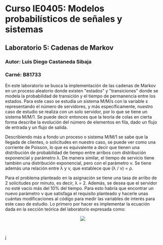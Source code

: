 # Curso IE0405: Modelos probabilísticos de señales y sistemas
## Laboratorio 5: Cadenas de Markov
### Autor: Luis Diego Castaneda Sibaja 
### Carné: B81733

En este laboratorio se busca la implementación de las cadenas de Markov en un proceso aleatorio donde existen "estados" y "transiciones" donde se modela la probabilidad de transición y el tiempo de permanencia entre los estados. Para este caso se estudia un sistema M/M/s con la variable *s* representando el número de servidores, y más específicamente, nuestro caso de estudio se realiza con un solo servidor, por lo que se tiene un sistema M/M/1. Se puede decir entonces que la teoría de colas en cierta forma describe la evolución del número de elementos en fila, dado un flujo de entrada y un flujo de salida. <br/>

Describiendo más a fondo un proceso o sistema M/M/1 se sabe que la llegada de clientes, o solicitudes en nuestro caso, se puede ver como una corriente de Poisson, lo que es equivalente a decir que tienen una distribución de probabilidad de tiempo entre arribos com distribución exponencial y parámetro &lambda;. De manera similar, el tiempo de servicio tiene también una distribución exponencial, pero con el parámetro &nu;. Se tiene además una relación entre &lambda; y &nu;, que establece que (&lambda; / &nu;) = &rho;. <br/>

Para el problema planteado en la asignación se tiene una tasa de arribo de 2 solicitudes por minuto, es decir, &lambda; = 2. Además, se desea que el servidor no esté vacío más del 10% del tiempo. Para esto habría que encontrar un nuevo parámetro &nu; que satisfaga el requisito planteado y hacerle unas cuántas modificaciones al código para medir las variables de interés para este caso de estudio. Lo primero por hacer es implementar la ecuación dada en la sección teórica del laboratorio expresada como: <br/>

 <p align="center">
    <img src="https://render.githubusercontent.com/render/math?math=P("1 o más clientes en el sistema") = \rho = \frac{\lambda}{\nu} <= 0.90">
  </p> <br/>
  
  j

